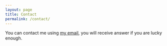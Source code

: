 ```yaml
---
layout: page
title: Contact
permalink: /contact/
---
```


You can contact me using <a href="mailto:david@rohleder.cz">my email</a>, you will receive answer if you are lucky enough. 
